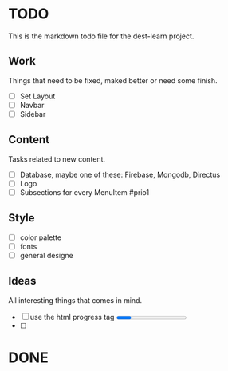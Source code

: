# TODO

This is the markdown todo file for the dest-learn project.

## Work

Things that need to be fixed, maked better or need some finish.

- [ ] Set Layout
- [ ] Navbar
- [ ] Sidebar

## Content

Tasks related to new content.

- [ ] Database, maybe one of these: Firebase, Mongodb, Directus
- [ ] Logo
- [ ] Subsections for every MenuItem #prio1

## Style 

- [ ] color palette
- [ ] fonts
- [ ] general designe

## Ideas

All interesting things that comes in mind.

- [ ] use the html progress tag <progress> for learning results or something else https://developer.mozilla.org/en-US/docs/Web/HTML/Element/progress
- [ ] 

# DONE



